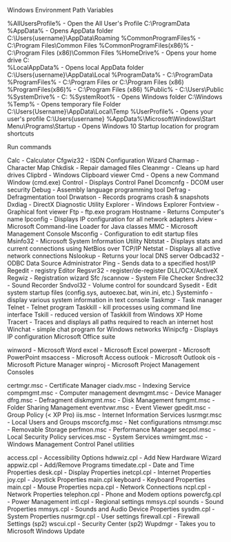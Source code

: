Windows Environment Path Variables

%AllUsersProfile% - Open the All User's Profile C:\ProgramData
%AppData% - Opens AppData folder C:\Users\{username}\AppData\Roaming
%CommonProgramFiles% - C:\Program Files\Common Files
%CommonProgramFiles(x86)% - C:\Program Files (x86)\Common Files
%HomeDrive% - Opens your home drive C:\
%LocalAppData% - Opens local AppData folder C:\Users\{username}\AppData\Local
%ProgramData% - C:\ProgramData
%ProgramFiles% - C:\Program Files or C:\Program Files (x86)
%ProgramFiles(x86)% - C:\Program Files (x86)
%Public% - C:\Users\Public
%SystemDrive% - C:
%SystemRoot% - Opens Windows folder C:\Windows
%Temp% - Opens temporary file Folder C:\Users\{Username}\AppData\Local\Temp
%UserProfile% - Opens your user's profile C:\Users\{username}
%AppData%\Microsoft\Windows\Start Menu\Programs\Startup - Opens Windows 10 Startup location for program shortcuts

Run commands

Calc - Calculator
Cfgwiz32 - ISDN Configuration Wizard
Charmap - Character Map
Chkdisk - Repair damaged files
Cleanmgr - Cleans up hard drives
Clipbrd - Windows Clipboard viewer
Cmd - Opens a new Command Window (cmd.exe)
Control - Displays Control Panel
Dcomcnfg - DCOM user security
Debug - Assembly language programming tool
Defrag - Defragmentation tool
Drwatson - Records programs crash & snapshots
Dxdiag - DirectX Diagnostic Utility
Explorer - Windows Explorer
Fontview - Graphical font viewer
Ftp - ftp.exe program
Hostname - Returns Computer's name
Ipconfig - Displays IP configuration for all network adapters
Jview - Microsoft Command-line Loader for Java classes
MMC - Microsoft Management Console
Msconfig - Configuration to edit startup files
Msinfo32 - Microsoft System Information Utility
Nbtstat - Displays stats and current connections using NetBios over TCP/IP
Netstat - Displays all active network connections
Nslookup - Returns your local DNS server
Odbcad32 - ODBC Data Source Administrator
Ping - Sends data to a specified host/IP
Regedit - registry Editor
Regsvr32 - register/de-register DLL/OCX/ActiveX
Regwiz - Registration wizard
Sfc /scannow - System File Checker
Sndrec32 - Sound Recorder
Sndvol32 - Volume control for soundcard
Sysedit - Edit system startup files (config.sys, autoexec.bat, win.ini, etc.)
Systeminfo - display various system information in text console
Taskmgr - Task manager
Telnet - Telnet program
Taskkill - kill processes using command line interface
Tskill - reduced version of Taskkill from Windows XP Home
Tracert - Traces and displays all paths required to reach an internet host
Winchat - simple chat program for Windows networks
Winipcfg - Displays IP configuration
Microsoft Office suite

winword - Microsoft Word
excel - Microsoft Excel
powerpnt - Microsoft PowerPoint
msaccess - Microsoft Access
outlook - Microsoft Outlook
ois - Microsoft Picture Manager
winproj - Microsoft Project
Management Consoles

certmgr.msc - Certificate Manager
ciadv.msc - Indexing Service
compmgmt.msc - Computer management
devmgmt.msc - Device Manager
dfrg.msc - Defragment
diskmgmt.msc - Disk Management
fsmgmt.msc - Folder Sharing Management
eventvwr.msc - Event Viewer
gpedit.msc - Group Policy (< XP Pro)
iis.msc - Internet Information Services
lusrmgr.msc - Local Users and Groups
mscorcfg.msc - Net configurations
ntmsmgr.msc - Removable Storage
perfmon.msc - Performance Manager
secpol.msc - Local Security Policy
services.msc - System Services
wmimgmt.msc - Windows Management
Control Panel utilities

access.cpl - Accessibility Options
hdwwiz.cpl - Add New Hardware Wizard
appwiz.cpl - Add/Remove Programs
timedate.cpl - Date and Time Properties
desk.cpl - Display Properties
inetcpl.cpl - Internet Properties
joy.cpl - Joystick Properties
main.cpl keyboard - Keyboard Properties
main.cpl - Mouse Properties
ncpa.cpl - Network Connections
ncpl.cpl - Network Properties
telephon.cpl - Phone and Modem options
powercfg.cpl - Power Management
intl.cpl - Regional settings
mmsys.cpl sounds - Sound Properties
mmsys.cpl - Sounds and Audio Device Properties
sysdm.cpl - System Properties
nusrmgr.cpl - User settings
firewall.cpl - Firewall Settings (sp2)
wscui.cpl - Security Center (sp2)
Wupdmgr - Takes you to Microsoft Windows Update 
